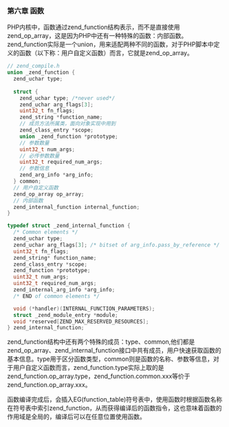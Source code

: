 ### 第六章 函数

  PHP内核中，函数通过zend_function结构表示，而不是直接使用zend_op_array，这是因为PHP中还有一种特殊的函数：内部函数。zend_function实际是一个union，用来适配两种不同的函数，对于PHP脚本中定义的函数（以下称：用户自定义函数）而言，它就是zend_op_array。
  
  ```c
  // zend_compile.h
  union _zend_function {
    zend_uchar type;
    
    struct {
      zend_uchar type; /*never used*/
      zend_uchar arg_flags[3];
      uint32_t fn_flags;
      zend_string *function_name;
      // 成员方法所属类，面向对象实现中用到
      zend_class_entry *scope;
      union _zend_function *prototype;
      // 参数数量
      uint32_t num_args;
      // 必传参数数量
      uint32_t required_num_args;
      // 参数信息
      zend_arg_info *arg_info;
    } common;
    // 用户自定义函数
    zend_op_array op_array;
    // 内部函数
    zend_internal_function internal_function;
  }
  
  typedef struct _zend_internal_function {
	/* Common elements */
	zend_uchar type;
	zend_uchar arg_flags[3]; /* bitset of arg_info.pass_by_reference */
	uint32_t fn_flags;
	zend_string* function_name;
	zend_class_entry *scope;
	zend_function *prototype;
	uint32_t num_args;
	uint32_t required_num_args;
	zend_internal_arg_info *arg_info;
	/* END of common elements */

	void (*handler)(INTERNAL_FUNCTION_PARAMETERS);
	struct _zend_module_entry *module;
	void *reserved[ZEND_MAX_RESERVED_RESOURCES];
} zend_internal_function;
  ```
  
  zend_function结构中还有两个特殊的成员：type、common,他们都是zend_op_array、zend_internal_function接口中共有成员，用户快速获取函数的基本信息。type用于区分函数类型，common则是函数的名称、参数等信息，对于用户自定义函数而言，zend_function.type实际上取的是zend_function.op_array.type，zend_function.common.xxx等价于zend_function.op_array.xxx。
  
  函数编译完成后，会插入EG(function_table)符号表中，使用函数时根据函数名称在符号表中索引zend_function，从而获得编译后的函数指令，这也意味着函数的作用域是全局的，编译后可以在任意位置使用函数。
